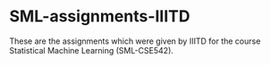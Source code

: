 # SML-assignments-IIITD

These are the assignments which were given by IIITD for the course Statistical Machine Learning (SML-CSE542).